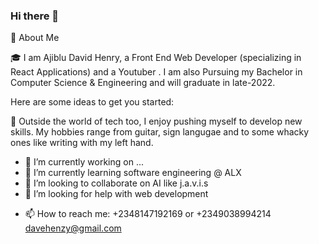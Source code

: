 ### Hi there 👋

🚀 About Me


🎓 I am Ajiblu David Henry, a Front End Web Developer (specializing in React Applications) and a Youtuber . I am also Pursuing my Bachelor in Computer Science & Engineering and will graduate in late-2022.
<!-- **davehenzy/davehenzy** is a ✨ _special_ ✨ repository because its `README.md` (this file) appears on your GitHub profile. -->

Here are some ideas to get you started:

🎸 Outside the world of tech too, I enjoy pushing myself to develop new skills. My hobbies range from guitar, sign langugae and to some whacky ones like writing with my left hand.

- 🔭 I’m currently working on ...
- 🌱 I’m currently learning software engineering @ ALX 
- 👯 I’m looking to collaborate on  AI like j.a.v.i.s 
- 🤔 I’m looking for help with web development
<!-- - 💬 Ask me about ... -->
- 📫 How to reach me: +2348147192169 or +2349038994214 davehenzy@gmail.com
<!-- - 😄 Pronouns: ... -->
<!-- - ⚡ Fun fact: ... -->
